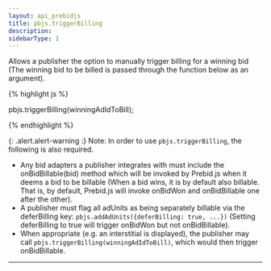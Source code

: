 ```yaml
---
layout: api_prebidjs
title: pbjs.triggerBilling
description:
sidebarType: 1
---
```



Allows a publisher the option to manually trigger billing for a winning bid (The winning bid to be billed is passed through the function below as an argument).

{% highlight js %}

pbjs.triggerBilling(winningAdIdToBill);

{% endhighlight %}

{: .alert.alert-warning :}
Note: In order to use `pbjs.triggerBilling`, the following is also required.

- Any bid adapters a publisher integrates with must include the onBidBillable(bid) method which will be invoked by Prebid.js when it deems a bid to be billable (When a bid wins, it is by default also billable. That is, by default, Prebid.js will invoke onBidWon and onBidBillable one after the other).
- A publisher must flag all adUnits as being separately billable via the deferBilling key: `pbjs.addAdUnits({deferBilling: true, ...})` (Setting deferBilling to true will trigger onBidWon but not onBidBillable).
- When appropriate (e.g. an interstitial is displayed), the publisher may call `pbjs.triggerBilling(winningAdIdToBill)`, which would then trigger onBidBillable.


<hr class="full-rule" />
